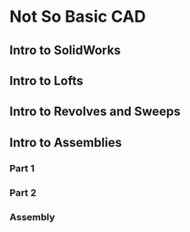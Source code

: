 # Not So Basic CAD


## Intro to SolidWorks


## Intro to Lofts

## Intro to Revolves and Sweeps

## Intro to Assemblies
### Part 1
### Part 2
### Assembly
